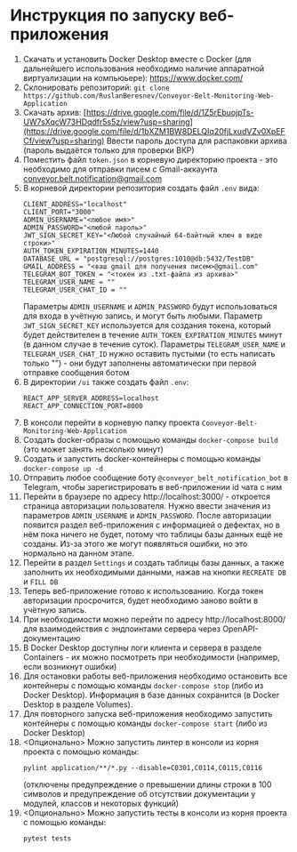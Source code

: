 # Инструкция по запуску веб-приложения

1. Скачать и установить Docker Desktop вместе с Docker (для дальнейшего использования необходимо наличие аппаратной виртуализации на компьюьере): https://www.docker.com/
2.  Склонировать репозиторий:
   ```git clone https://github.com/RuslanBeresnev/Conveyor-Belt-Monitoring-Web-Application```
3. Скачать архив: [https://drive.google.com/file/d/1Z5rEbuojpTs-UW7sXqcW73HDqdfr5s5z/view?usp=sharing](https://drive.google.com/file/d/1bXZM1BW8DELQIq20fjLxudVZv0XpEFCf/view?usp=sharing)
   Ввести пароль доступа для распаковки архива (пароль выдаётся только для проверки ВКР)
4. Поместить файл ```token.json``` в корневую директорию проекта - это необходимо для отправки писем с Gmail-аккаунта conveyor.belt.notification@gmail.com
5. В корневой директории репозитория создать файл ```.env``` вида:
    ```
    CLIENT_ADDRESS="localhost"
    CLIENT_PORT="3000"
    ADMIN_USERNAME="<любое имя>"
    ADMIN_PASSWORD="<любой пароль>"
    JWT_SIGN_SECRET_KEY="<Любой случайный 64-байтный ключ в виде строки>"
    AUTH_TOKEN_EXPIRATION_MINUTES=1440
    DATABASE_URL = "postgresql://postgres:1010@db:5432/TestDB"
    GMAIL_ADDRESS = "<ваш gmail для получения писем>@gmail.com"
    TELEGRAM_BOT_TOKEN = "<токен из .txt-файла из архива>"
    TELEGRAM_USER_NAME = ""
    TELEGRAM_USER_CHAT_ID = ""
    ```
   Параметры ```ADMIN_USERNAME``` и ```ADMIN_PASSWORD``` будут использоваться для входа в учётную запись, и могут быть любыми.
   Параметр  ```JWT_SIGN_SECRET_KEY``` используется для создания токена, который будет действителен в течение ```AUTH_TOKEN_EXPIRATION_MINUTES``` минут (в данном случае в течение суток).
   Параметры ```TELEGRAM_USER_NAME``` и ```TELEGRAM_USER_CHAT_ID``` нужно оставить пустыми (то есть написать только "") - они будут заполнены автоматически при первой отправке сообщения ботом
6. В директории ```/ui``` также создать файл ```.env```:
    ```
    REACT_APP_SERVER_ADDRESS=localhost
    REACT_APP_CONNECTION_PORT=8000
    ```
7. В консоли перейти в корневую папку проекта ```Conveyor-Belt-Monitoring-Web-Application```
8. Создать docker-образы с помощью команды ```docker-compose build``` (это может занять несколько минут)
9. Создать и запустить docker-контейнеры с помощью команды ```docker-compose up -d```
10. Отправить любое сообщение боту ```@conveyor_belt_notification_bot``` в Telegram, чтобы зарегистрировать в веб-приложении id чата с ним
11. Перейти в браузере по адресу http://localhost:3000/ - откроется страница авторизации пользователя. Нужно ввести значения из параметров ```ADMIN_USERNAME``` и ```ADMIN_PASSWORD```.
    После авторизации появится раздел веб-приложения с информацией о дефектах, но в нём пока ничего не будет, потому что таблицы базы данных ещё не созданы. Из-за этого же могут появляться ошибки, но это нормально на данном этапе.
12. Перейти в раздел ```Settings``` и создать таблицы базы данных, а также заполнить их необходимыми данными, нажав на кнопки ```RECREATE DB``` и ```FILL DB```
13. Теперь веб-приложение готово к использованию. Когда токен авторизации просрочится, будет необходимо заново войти в учётную запись.
14. При необходимости можно перейти по адресу http://localhost:8000/ для взаимодействия с эндпоинтами сервера через OpenAPI-документацию
15. В Docker Desktop доступны логи клиента и сервера в разделе Containers - их можно посмотреть при необходимости (например, если возникнут ошибки)
16. Для остановки работы веб-приложения необходимо остановить все контейнеры с помощью команды ```docker-compose stop``` (либо из Docker Desktop). Информация в базе данных сохранится (в Docker Desktop в разделе Volumes).
17. Для повторного запуска веб-приложения необходимо запустить контейнеры с помощью команды ```docker-compose start``` (либо из Docker Desktop)
18. <Опционально> Можно запустить линтер в консоли из корня проекта с помощью команды:
    ```
    pylint application/**/*.py --disable=C0301,C0114,C0115,C0116
    ```
    (отключены предупреждение о превышении длины строки в 100 символов и предупреждение об отсутствии документации у модулей, классов и некоторых функций)
19. <Опционально> Можно запустить тесты в консоли из корня проекта с помощью команды:
    ```
    pytest tests
    ```
